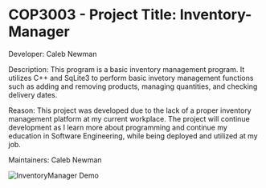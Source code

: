 # COP3003 - Project Title: Inventory-Manager
Developer: Caleb Newman

Description: This program is a basic inventory management program. It utilizes C++ and SqLite3 to perform
basic invetory management functions such as adding and removing products, managing quantities, and checking
delivery dates.

Reason: This project was developed due to the lack of a proper inventory management platform at my current
workplace. The project will continue development as I learn more about programming and continue my education
in Software Engineering, while being deployed and utilized at my job.

Maintainers: Caleb Newman

![InventoryManager Demo](https://user-images.githubusercontent.com/11395098/235537484-358e504b-b241-41ed-bcac-b71b376b66ad.gif)
